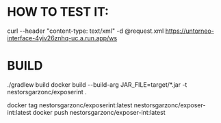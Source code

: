 # HOW TO TEST IT:
curl --header "content-type: text/xml" -d @request.xml https://untorneo-interface-4yiv26znhq-uc.a.run.app/ws


# BUILD

./gradlew build
docker build --build-arg JAR_FILE=target/*.jar -t nestorsgarzonc/exposerint .

docker tag nestorsgarzonc/exposerint:latest nestorsgarzonc/exposer-int:latest
docker push nestorsgarzonc/exposer-int:latest

